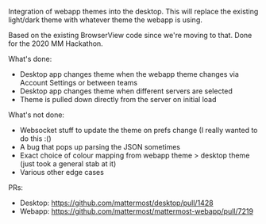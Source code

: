 Integration of webapp themes into the desktop. This will replace the existing light/dark theme with whatever theme the webapp is using.

Based on the existing BrowserView code since we're moving to that.
Done for the 2020 MM Hackathon.

What's done:
- Desktop app changes theme when the webapp theme changes via Account Settings or between teams
- Desktop app changes theme when different servers are selected
- Theme is pulled down directly from the server on initial load

What's not done:
- Websocket stuff to update the theme on prefs change (I really wanted to do this :()
- A bug that pops up parsing the JSON sometimes
- Exact choice of colour mapping from webapp theme > desktop theme (just took a general stab at it)
- Various other edge cases

PRs:
- Desktop: https://github.com/mattermost/desktop/pull/1428
- Webapp: https://github.com/mattermost/mattermost-webapp/pull/7219